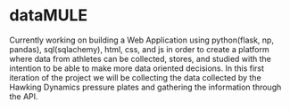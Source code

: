 # dataMULE
Currently working on building a Web Application using python(flask, np, pandas), sql(sqlachemy), html, css, and js in order to create a platform where data from athletes can be collected, stores, and studied with the intention to be able to make more data oriented decisions. In this first iteration of the project we will be collecting the data collected by the Hawking Dynamics pressure plates and gathering the information through the API.
